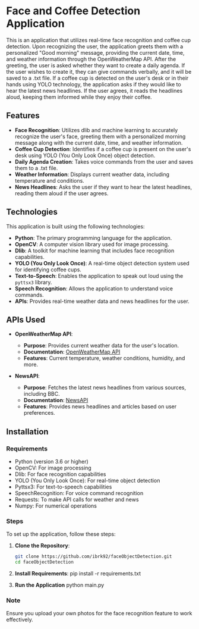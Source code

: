 # Face and Coffee Detection Application
This is an application that utilizes real-time face recognition and coffee cup detection. Upon recognizing the user, the application greets them with a personalized "Good morning" message, providing the current date, time, and weather information through the OpenWeatherMap API. 
After the greeting, the user is asked whether they want to create a daily agenda. If the user wishes to create it, they can give commands verbally, and it will be saved to a .txt file. 
If a coffee cup is detected on the user's desk or in their hands using YOLO technology, the application asks if they would like to hear the latest news headlines. If the user agrees, it reads the headlines aloud, keeping them informed while they enjoy their coffee.
## Features

- **Face Recognition**: Utilizes dlib and machine learning to accurately recognize the user's face, greeting them with a personalized morning message along with the current date, time, and weather information.
- **Coffee Cup Detection**: Identifies if a coffee cup is present on the user's desk using YOLO (You Only Look Once) object detection.
- **Daily Agenda Creation**: Takes voice commands from the user and saves them to a .txt file.
- **Weather Information**: Displays current weather data, including temperature and conditions.
- **News Headlines**: Asks the user if they want to hear the latest headlines, reading them aloud if the user agrees.

## Technologies

This application is built using the following technologies:

- **Python**: The primary programming language for the application.
- **OpenCV**: A computer vision library used for image processing.
- **Dlib**: A toolkit for machine learning that includes face recognition capabilities.
- **YOLO (You Only Look Once)**: A real-time object detection system used for identifying coffee cups.
- **Text-to-Speech**: Enables the application to speak out loud using the `pyttsx3` library.
- **Speech Recognition**: Allows the application to understand voice commands.
- **APIs**: Provides real-time weather data and news headlines for the user.
  
## APIs Used

- **OpenWeatherMap API**: 
  - **Purpose**: Provides current weather data for the user's location.
  - **Documentation**: [OpenWeatherMap API](https://openweathermap.org/api)
  - **Features**: Current temperature, weather conditions, humidity, and more.
  
- **NewsAPI**: 
  - **Purpose**: Fetches the latest news headlines from various sources, including BBC.
  - **Documentation**: [NewsAPI](https://newsapi.org/)
  - **Features**: Provides news headlines and articles based on user preferences.
 
## Installation

### Requirements
- Python (version 3.6 or higher)
- OpenCV: For image processing
- Dlib: For face recognition capabilities
- YOLO (You Only Look Once): For real-time object detection
- Pyttsx3: For text-to-speech capabilities
- SpeechRecognition: For voice command recognition
- Requests: To make API calls for weather and news
- Numpy: For numerical operations

### Steps
To set up the application, follow these steps:

1. **Clone the Repository**:
   ```bash
   git clone https://github.com/ibrk92/faceObjectDetection.git
   cd faceObjectDetection
2. **Install Requirements**:
   pip install -r requirements.txt
   
3. **Run the Application**
   python main.py

### Note
Ensure you upload your own photos for the face recognition feature to work effectively.

